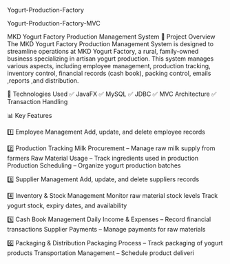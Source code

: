 Yogurt-Production-Factory 

Yogurt-Production-Factory-MVC

MKD Yogurt Factory Production Management System 📌 Project Overview The MKD Yogurt Factory Production Management System is designed to streamline operations at MKD Yogurt Factory, a rural, family-owned business specializing in artisan yogurt production. This system manages various aspects, including employee management, production tracking, inventory control, financial records (cash book), packing control, emails ,reports ,and distribution.

🔗 Technologies Used ✅ JavaFX ✅ MySQL ✅ JDBC ✅ MVC Architecture ✅ Transaction Handling

📊 Key Features

1️⃣ Employee Management Add, update, and delete employee records

2️⃣ Production Tracking Milk Procurement – Manage raw milk supply from farmers Raw Material Usage – Track ingredients used in production Production Scheduling – Organize yogurt production batches

3️⃣ Supplier Management Add, update, and delete suppliers records

4️⃣ Inventory & Stock Management Monitor raw material stock levels Track yogurt stock, expiry dates, and availability

5️⃣ Cash Book Management Daily Income & Expenses – Record financial transactions Supplier Payments – Manage payments for raw materials

6️⃣ Packaging & Distribution Packaging Process – Track packaging of yogurt products Transportation Management – Schedule product deliveri
